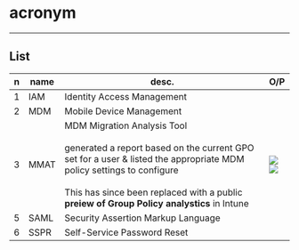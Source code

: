 # acronym

---

## List
|n|name|desc.|O/P|
|-|-------|-----|----|
|1|IAM|Identity Access Management|
|2|MDM|Mobile Device Management|
|3|MMAT|MDM Migration Analysis Tool<br/><br/>generated a report based on the current GPO set for a user & listed the appropriate MDM policy settings to configure<br/><br/>This has since been replaced with a public **preiew of Group Policy analystics** in Intune|<img src="https://i.imgur.com/xDeHeT6.png"><img src="https://i.imgur.com/nWOK2iI.png">|
|5|SAML|Security Assertion Markup Language|
|6|SSPR|Self-Service Password Reset|
